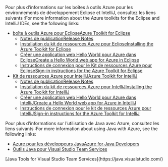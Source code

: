 <span data-ttu-id="6ffc0-101">Pour plus d’informations sur les boîtes à outils Azure pour les environnements de développement Eclipse et IntelliJ, consultez les liens suivants :</span><span class="sxs-lookup"><span data-stu-id="6ffc0-101">For more information about the Azure toolkits for the Eclipse and IntelliJ IDEs, see the following links:</span></span>

* [<span data-ttu-id="6ffc0-102">boîte à outils Azure pour Eclipse</span><span class="sxs-lookup"><span data-stu-id="6ffc0-102">Azure Toolkit for Eclipse</span></span>](../eclipse/azure-toolkit-for-eclipse.md) 
  * [<span data-ttu-id="6ffc0-103">Notes de publication</span><span class="sxs-lookup"><span data-stu-id="6ffc0-103">Release Notes</span></span>](https://github.com/Microsoft/azure-tools-for-java/releases) 
  * [<span data-ttu-id="6ffc0-104">Installation du kit de ressources Azure pour Eclipse</span><span class="sxs-lookup"><span data-stu-id="6ffc0-104">Installing the Azure Toolkit for Eclipse</span></span>](../eclipse/azure-toolkit-for-eclipse-installation.md) 
  * [<span data-ttu-id="6ffc0-105">Créer une application web Hello World pour Azure dans Eclipse</span><span class="sxs-lookup"><span data-stu-id="6ffc0-105">Create a Hello World web app for Azure in Eclipse</span></span>](../eclipse/azure-toolkit-for-eclipse-create-hello-world-web-app.md) 
  * [<span data-ttu-id="6ffc0-106">Instructions de connexion pour le Kit de ressources Azure pour Eclipse</span><span class="sxs-lookup"><span data-stu-id="6ffc0-106">Sign-in instructions for the Azure Toolkit for Eclipse</span></span>](../eclipse/azure-toolkit-for-eclipse-sign-in-instructions.md) 
* [<span data-ttu-id="6ffc0-107">Kit de ressources Azure pour IntelliJ</span><span class="sxs-lookup"><span data-stu-id="6ffc0-107">Azure Toolkit for IntelliJ</span></span>](../intellij/azure-toolkit-for-intellij.md) 
  * [<span data-ttu-id="6ffc0-108">Notes de publication</span><span class="sxs-lookup"><span data-stu-id="6ffc0-108">Release Notes</span></span>](https://github.com/Microsoft/azure-tools-for-java/releases) 
  * [<span data-ttu-id="6ffc0-109">Installation du kit de ressources Azure pour IntelliJ</span><span class="sxs-lookup"><span data-stu-id="6ffc0-109">Installing the Azure Toolkit for IntelliJ</span></span>](../intellij/azure-toolkit-for-intellij-installation.md) 
  * [<span data-ttu-id="6ffc0-110">Créer une application web Hello World pour Azure dans IntelliJ</span><span class="sxs-lookup"><span data-stu-id="6ffc0-110">Create a Hello World web app for Azure in IntelliJ</span></span>](../intellij/azure-toolkit-for-intellij-create-hello-world-web-app.md) 
  * [<span data-ttu-id="6ffc0-111">Instructions de connexion pour le kit de ressources Azure pour IntelliJ</span><span class="sxs-lookup"><span data-stu-id="6ffc0-111">Sign-in instructions for the Azure Toolkit for IntelliJ</span></span>](../intellij/azure-toolkit-for-intellij-sign-in-instructions.md) 

<span data-ttu-id="6ffc0-112">Pour plus d’informations sur l’utilisation de Java avec Azure, consultez les liens suivants :</span><span class="sxs-lookup"><span data-stu-id="6ffc0-112">For more information about using Java with Azure, see the following links:</span></span> 

* [<span data-ttu-id="6ffc0-113">Azure pour les développeurs Java</span><span class="sxs-lookup"><span data-stu-id="6ffc0-113">Azure for Java Developers</span></span>](https://docs.microsoft.com/java/azure/) 
* <span data-ttu-id="6ffc0-114">[Outils Java pour Visual Studio Team Services](https://java.visualstudio.com/) 
<!-- TODO: Add URLs for Java in VSCode here --></span><span class="sxs-lookup"><span data-stu-id="6ffc0-114">[Java Tools for Visual Studio Team Services](https://java.visualstudio.com/) 
<!-- TODO: Add URLs for Java in VSCode here --></span></span> 
